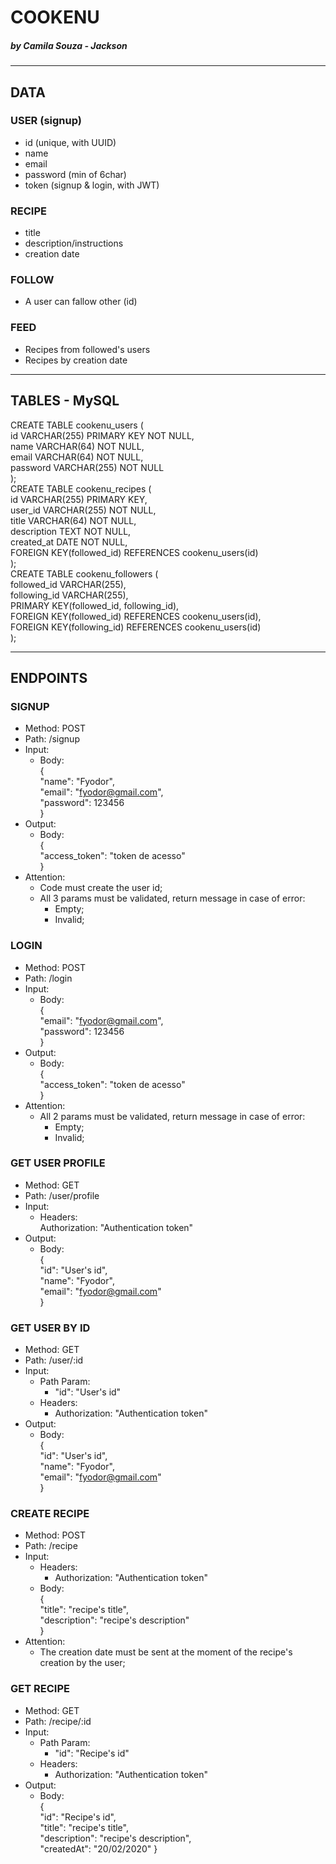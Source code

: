 # COOKENU
##### by Camila Souza - Jackson
***
## DATA
### USER (signup)
- id (unique, with UUID)<br>
- name <br>
- email <br>
- password (min of 6char)<br>
- token (signup & login, with JWT)<br>
### RECIPE
- title <br>
- description/instructions <br>
- creation date <br>
### FOLLOW
- A user can fallow other (id)
### FEED
- Recipes from followed's users <br>
- Recipes by creation date
***
## TABLES - MySQL
CREATE TABLE cookenu_users ( <br>
    id VARCHAR(255) PRIMARY KEY NOT NULL, <br>
    name VARCHAR(64) NOT NULL, <br>
    email VARCHAR(64) NOT NULL, <br>
    password VARCHAR(255) NOT NULL <br>
); <br>
CREATE TABLE cookenu_recipes ( <br>
    id VARCHAR(255) PRIMARY KEY, <br>
    user_id VARCHAR(255) NOT NULL,<br>
    title VARCHAR(64) NOT NULL, <br>
    description TEXT NOT NULL,<br>
    created_at DATE NOT NULL, <br>
    FOREIGN KEY(followed_id) REFERENCES cookenu_users(id)<br>
); <br>
CREATE TABLE cookenu_followers ( <br>
    followed_id VARCHAR(255), <br>
    following_id VARCHAR(255), <br>
    PRIMARY KEY(followed_id, following_id), <br>
    FOREIGN KEY(followed_id) REFERENCES cookenu_users(id),<br>
    FOREIGN KEY(following_id) REFERENCES cookenu_users(id)<br>
); <br>

***
## ENDPOINTS
### SIGNUP
- Method: POST <br>
- Path: /signup <br>
- Input: <br>
    - Body: <br>
        { <br>
            "name": "Fyodor",<br>
            "email": "fyodor@gmail.com",<br>
            "password": 123456<br>
        }<br>
- Output: <br>
    - Body: <br>
         { <br>
            "access_token": "token de acesso"<br>
        }<br>
- Attention: <br>
    - Code must create the user id;<br>
    - All 3 params must be validated, return message in case of error:
        - Empty;
        - Invalid;

### LOGIN
- Method: POST <br>
- Path: /login <br>
- Input: <br>
    - Body: <br>
        { <br>
            "email": "fyodor@gmail.com",<br>
            "password": 123456<br>
        }<br>
- Output: <br>
    - Body: <br>
         { <br>
            "access_token": "token de acesso"<br>
        }<br>
- Attention: <br>
    - All 2 params must be validated, return message in case of error:
        - Empty;
        - Invalid;

### GET USER PROFILE
- Method: GET <br>
- Path: /user/profile <br>
- Input: <br>
    - Headers: <br>
        Authorization: "Authentication token" <br>
- Output: <br>
    - Body: <br>
         { <br>
            "id": "User's id",<br>
            "name": "Fyodor",<br>
            "email": "fyodor@gmail.com"<br>
        }<br>

### GET USER BY ID
- Method: GET <br>
- Path: /user/:id <br>
- Input: <br>
    - Path Param: <br>
        - "id": "User's id" <br>
    - Headers: <br>
        - Authorization: "Authentication token" <br>
- Output: <br>
    - Body: <br>
         { <br>
            "id": "User's id",<br>
            "name": "Fyodor",<br>
            "email": "fyodor@gmail.com"<br>
        }<br>

### CREATE RECIPE
- Method: POST <br>
- Path: /recipe <br>
- Input: <br>
    - Headers: <br>
        - Authorization: "Authentication token" <br>
    - Body: <br>
        { <br>
            "title": "recipe's title",<br>
            "description": "recipe's description"<br>
        }<br>
- Attention: <br>
    -   The creation date must be sent at the moment of the recipe's creation by the user;

### GET RECIPE
- Method: GET <br>
- Path: /recipe/:id <br>
- Input: <br>
    - Path Param: <br>
        - "id": "Recipe's id" <br>
    - Headers: <br>
        - Authorization: "Authentication token" <br>
- Output: <br>
    - Body: <br>
         { <br>
            "id": "Recipe's id", <br>
            "title": "recipe's title",<br>
            "description": "recipe's description", <br>
            "createdAt": "20/02/2020"
        }<br>
<!-- 
### FOLLOW USER
- Method: POST <br>
- Path: /user/follow <br>
- Input: <br>
    - Headers: <br>
        Authorization: "Authentication token" <br>
    - Body: <br>
         { <br>
            "userToFollowId": "User's id"<br>
        }<br>
- Output: <br>
    - Body: <br>
         { <br>
            "message": "Followed successfully"<br>
        }<br>
- Attention: <br>
    - User's id must be validated, return message in case of error:
        - Empty;
        - Invalid;

### UNFOLLOW USER
- Method: POST <br>
- Path: /user/unfollow <br>
- Input: <br>
    - Headers: <br>
        Authorization: "Authentication token" <br>
    - Body: <br>
         { <br>
            "userToUnfollowId": "User's id"<br>
        }<br>
- Output: <br>
    - Body: <br>
         { <br>
            "message": "Unfollowed successfully"<br>
        }<br>
- Attention: <br>
    - User's id must be validated, return message in case of error:
        - Empty;
        - Invalid;

### GET RECIPE FEED
- Method: GET <br>
- Path: /user/feed <br>
- Input: <br>
    - Headers: <br>
        - Authorization: "Authentication token" <br>
- Output: <br>
    - Body: <br>
         { <br>
            "id": "Recipe's id", <br>
            "title": "recipe's title",<br>
            "description": "recipe's instructions", <br>
            "createdAt": "20/02/2020", <br>
            "userId": "Recipe's creator id", <br>
            "userName": "Recipe's creator name"<br>
        }<br>
*** -->
